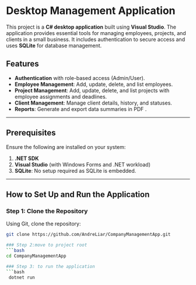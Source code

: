 # Desktop Management Application

This project is a **C# desktop application** built using **Visual Studio**. The application provides essential tools for managing employees, projects, and clients in a small business. It includes authentication to secure access and uses **SQLite** for database management.

## Features
- **Authentication** with role-based access (Admin/User).
- **Employee Management**: Add, update, delete, and list employees.
- **Project Management**: Add, update, delete, and list projects with employee assignments and deadlines.
- **Client Management**: Manage client details, history, and statuses.
- **Reports**: Generate and export data summaries in PDF .

---

## Prerequisites

Ensure the following are installed on your system:

1. **.NET SDK**
2. **Visual Studio** (with Windows Forms and .NET workload)
3. **SQLite**: No setup required as SQLite is embedded.


---

## How to Set Up and Run the Application

### Step 1: Clone the Repository

Using Git, clone the repository:

```bash
git clone https://github.com/AndreLiar/CompanyManagementApp.git

### Step 2:move to project root
```bash
cd CompanyManagementApp

### Step 3: to run the application
```bash
 dotnet run





